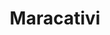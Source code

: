 ---
title: "Maracativi"
url: /santiago-de-veraguas/maracativi-avenida-central/
shop: Autowerkstatt
---